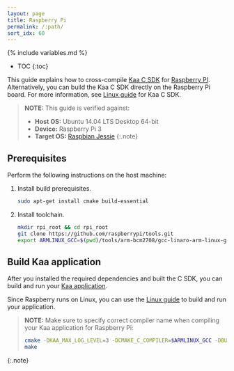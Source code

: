 ```yaml
---
layout: page
title: Raspberry Pi
permalink: /:path/
sort_idx: 60
---
```


{% include variables.md %}

* TOC
{:toc}

This guide explains how to cross-compile [Kaa C SDK]({{root_url}}Glossary/#kaa-sdk-type) for [Raspberry PI](https://www.raspberrypi.org/).
Alternatively, you can build the Kaa C SDK directly on the Raspberry Pi board.
For more information, see [Linux guide]({{root_url}}Programming-guide/Using-Kaa-endpoint-SDKs/C/SDK-Linux/) for Kaa C SDK.

>**NOTE:** This guide is verified against:
>
> * **Host OS:** Ubuntu 14.04 LTS Desktop 64-bit
> * **Device:** Raspberry Pi 3
> * **Target OS:** [Raspbian Jessie](https://www.raspberrypi.org/downloads/)
{:.note}

## Prerequisites

Perform the following instructions on the host machine:

1. Install build prerequisites.

   ```bash
   sudo apt-get install cmake build-essential
   ```

2. Install toolchain.

   ```bash
   mkdir rpi_root && cd rpi_root
   git clone https://github.com/raspberrypi/tools.git
   export ARMLINUX_GCC=$(pwd)/tools/arm-bcm2708/gcc-linaro-arm-linux-gnueabihf-raspbian-x64/bin/arm-linux-gnueabihf-gcc
   ```

## Build Kaa application

After you installed the required dependencies and built the C SDK, you can build and run your [Kaa application]({{root_url}}Glossary/#kaa-application).

Since Raspberry runs on Linux, you can use the [Linux guide]({{root_url}}Programming-guide/Using-Kaa-endpoint-SDKs/C/SDK-Linux/#c-sdk-build) to build and run your application.

>**NOTE:** Make sure to specify correct compiler name when compiling your Kaa application for Raspberry Pi:
>
>```bash
>cmake -DKAA_MAX_LOG_LEVEL=3 -DCMAKE_C_COMPILER=$ARMLINUX_GCC -DBUILD_TESTING=OFF ..
>make
>```
{:.note}